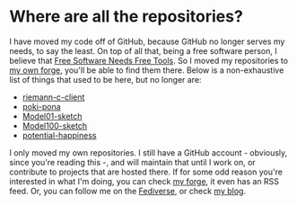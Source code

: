 # Where are all the repositories?

I have moved my code off of GitHub, because GitHub no longer serves my needs, to say the least. On top of all that, being a free software person, I believe that [Free Software Needs Free Tools][mako:free-tools]. So I moved my repositories to [my own forge][my-forge], you'll be able to find them there. Below is a non-exhaustive list of things that used to be here, but no longer are:

 [mako:free-tools]: https://mako.cc/writing/hill-free_tools.html
 [my-forge]: https://git.madhouse-project.org/algernon

- [riemann-c-client](https://git.madhouse-project.org/algernon/riemann-c-client)
- [poki-pona](https://git.madhouse-project.org/algernon/poki-pona)
- [Model01-sketch](https://git.madhouse-project.org/algernon/Model01-sketch)
- [Model100-sketch](https://git.madhouse-project.org/algernon/Model100-sketch)
- [potential-happiness](https://git.madhouse-project.org/algernon/potential-happiness)

I only moved my own repositories. I still have a GitHub account - obviously, since you're reading this -, and will maintain that until I work on, or contribute to projects that are hosted there. If for some odd reason you're interested in what I'm doing, you can check [my forge][my-forge], it even has an RSS feed. Or, you can follow me on the [Fediverse][mhp:fedi], or check [my blog][mhp:blog].

 [mhp:fedi]: https://trunk.mad-scientist.club/@algernon
 [mhp:blog]: https://asylum.madhouse-project.org/

